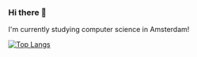 ### Hi there 👋

I'm currently studying computer science in Amsterdam! 


[![Top Langs](https://github-readme-stats.vercel.app/api/top-langs/?username=freddy-jay&layout=compact&theme=dracula)](https://github.com/anuraghazra/github-readme-stats)
